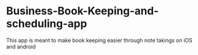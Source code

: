 # Business-Book-Keeping-and-scheduling-app
This app is meant to make book keeping easier through note takings on iOS and android
